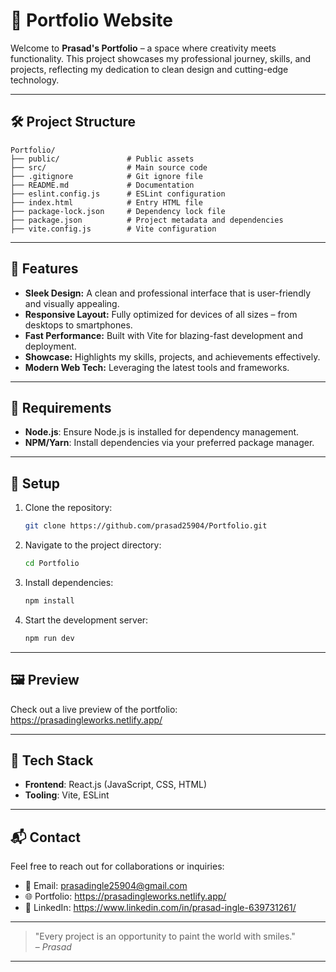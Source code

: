 # 🌟 Portfolio Website

Welcome to **Prasad's Portfolio** – a space where creativity meets functionality. This project showcases my professional journey, skills, and projects, reflecting my dedication to clean design and cutting-edge technology.

---

## 🛠️ **Project Structure**
```
Portfolio/
├── public/               # Public assets
├── src/                  # Main source code
├── .gitignore            # Git ignore file
├── README.md             # Documentation
├── eslint.config.js      # ESLint configuration
├── index.html            # Entry HTML file
├── package-lock.json     # Dependency lock file
├── package.json          # Project metadata and dependencies
├── vite.config.js        # Vite configuration
```

---

## 🚀 **Features**
- **Sleek Design:** A clean and professional interface that is user-friendly and visually appealing.
- **Responsive Layout:** Fully optimized for devices of all sizes – from desktops to smartphones.
- **Fast Performance:** Built with Vite for blazing-fast development and deployment.
- **Showcase:** Highlights my skills, projects, and achievements effectively.
- **Modern Web Tech:** Leveraging the latest tools and frameworks.

---

## 🛑 **Requirements**
- **Node.js**: Ensure Node.js is installed for dependency management.
- **NPM/Yarn**: Install dependencies via your preferred package manager.

---

## 🔧 **Setup**
1. Clone the repository:
   ```bash
   git clone https://github.com/prasad25904/Portfolio.git
   ```
2. Navigate to the project directory:
   ```bash
   cd Portfolio
   ```
3. Install dependencies:
   ```bash
   npm install
   ```
4. Start the development server:
   ```bash
   npm run dev
   ```

---

## 🖼️ **Preview**
Check out a live preview of the portfolio: 
https://prasadingleworks.netlify.app/

---

## 🧰 **Tech Stack**
- **Frontend**: React.js (JavaScript, CSS, HTML)
- **Tooling**: Vite, ESLint

---

## 📬 **Contact**
Feel free to reach out for collaborations or inquiries:  
- 📧 Email: prasadingle25904@gmail.com
- 🌐 Portfolio: https://prasadingleworks.netlify.app/ 
- 🔗 LinkedIn: https://www.linkedin.com/in/prasad-ingle-639731261/

---

> "Every project is an opportunity to paint the world with smiles."  
> – *Prasad*

--- 
